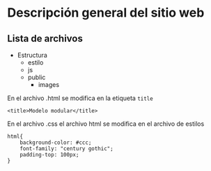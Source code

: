 # Descripción general del sitio web

## Lista de archivos

- Estructura
    - estilo
    - js
    - public
        - images

En el archivo .html   se modifica en la etiqueta  `title`
```
<title>Modelo modular</title>
```

En el archivo .css  el archivo html se modifica en el archivo de estilos
```
html{
    background-color: #ccc;
    font-family: "century gothic";
    padding-top: 100px;
}
```